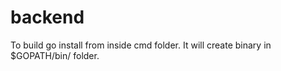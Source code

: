 # backend

To build
go install from inside cmd folder. It will create binary in $GOPATH/bin/ folder. 
